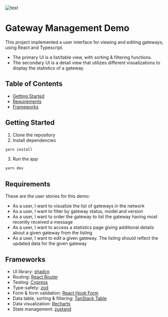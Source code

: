 ![test](https://github.com/daysleeper23/gateway-mgmt-tool/actions/workflows/test.yml/badge.svg)

# Gateway Management Demo

This project implemented a user interface for viewing and editing gateways, using React and Typescript.

- The primary UI is a list/table view, with sorting & filtering functions.
- The secondary UI is a detail view that utilizes different visualizations to display the statistics of a gateway.

## Table of Contents

- [Getting Started](#getting-started)
- [Requirements](#requirements)
- [Frameworks](#frameworks)

## Getting Started

1. Clone the repository
2. Install dependencies

```bash
yarn install
```

3. Run the app

```bash
yarn dev
```

## Requirements

These are the user stories for this demo:

- As a user, I want to visualize the list of gateways in the network
- As a user, I want to filter by gateway status, model and version
- As a user, I want to order the gateway to list the gateway having most recently received a message
- As a user, I want to access a statistics page giving additional details about a given gateway from the listing
- As a user, I want to edit a given gateway. The listing should reflect the updated data for the given gateway

## Frameworks

- UI library: [shadcn](https://ui.shadcn.com/)
- Routing: [React Router](https://reactrouter.com/home)
- Testing: [Cypress](https://www.cypress.io/)
- Type-safety: [zod](https://zod.dev/)
- Form & form validation: [React Hook Form](https://react-hook-form.com/)
- Data table, sorting & filtering: [TanStack Table](https://tanstack.com/table/latest)
- Data visualization: [Recharts](https://recharts.org/en-US/)
- State management: [zustand](https://github.com/pmndrs/zustand)
